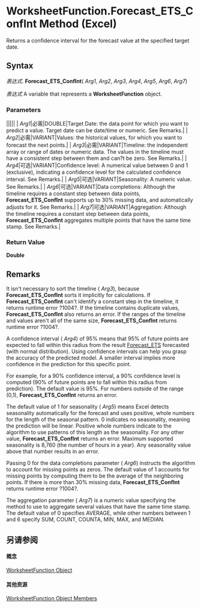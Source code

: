
# WorksheetFunction.Forecast_ETS_ConfInt Method (Excel)

Returns a confidence interval for the forecast value at the specified target date.


## Syntax

 _表达式_. **Forecast_ETS_ConfInt**( _Arg1_,  _Arg2_,  _Arg3_,  _Arg4_,  _Arg5_,  _Arg6_,  _Arg7_)

 _表达式_ A variable that represents a **WorksheetFunction** object.


### Parameters



|||||
| _Arg1_|必需|DOUBLE|Target Date: the data point for which you want to predict a value. Target date can be date/time or numeric. See Remarks.|
| _Arg2_|必需|VARIANT|Values: the historical values, for which you want to forecast the next points.|
| _Arg3_|必需|VARIANT|Timeline: the independent array or range of dates or numeric data. The values in the timeline must have a consistent step between them and can?t be zero. See Remarks.|
| _Arg4_|可选|VARIANT|Confidence level: A numerical value between 0 and 1 (exclusive), indicating a confidence level for the calculated confidence interval. See Remarks.|
| _Arg5_|可选|VARIANT|Seasonality: A numeric value. See Remarks.|
| _Arg6_|可选|VARIANT|Data completions: Although the timeline requires a constant step between data points,  **Forecast_ETS_ConfInt** supports up to 30% missing data, and automatically adjusts for it. See Remarks.|
| _Arg7_|可选|VARIANT|Aggregation: Although the timeline requires a constant step between data points,  **Forecast_ETS_ConfInt** aggregates multiple points that have the same time stamp. See Remarks.|

### Return Value

 **Double**


## Remarks

 It isn't necessary to sort the timeline ( _Arg3_), because  **Forecast_ETS_ConfInt** sorts it implicitly for calculations. If **Forecast_ETS_ConfInt** can't identify a constant step in the timeline, it returns runtime error ?1004?. If the timeline contains duplicate values, **Forecast_ETS_ConfInt** also returns an error. If the ranges of the timeline and values aren't all of the same size, **Forecast_ETS_ConfInt** returns runtime error ?1004?.

A confidence interval ( _Arg4_) of 95% means that 95% of future points are expected to fall within this radius from the result [Forecast_ETS](de915259-3d2a-485a-8027-290dc9cb95a5.md) forecasted (with normal distribution). Using confidence intervals can help you grasp the accuracy of the predicted model. A smaller interval implies more confidence in the prediction for this specific point.

For example, for a 90% confidence interval, a 90% confidence level is computed (90% of future points are to fall within this radius from prediction). The default value is 95%. For numbers outside of the range (0,1),  **Forecast_ETS_ConfInt** returns an error.

The default value of 1 for seasonality ( _Arg5_) means Excel detects seasonality automatically for the forecast and uses positive, whole numbers for the length of the seasonal pattern. 0 indicates no seasonality, meaning the prediction will be linear. Positive whole numbers indicate to the algorithm to use patterns of this length as the seasonality. For any other value,  **Forecast_ETS_ConfInt** returns an error. Maximum supported seasonality is 8,760 (the number of hours in a year). Any seasonality value above that number results in an error.

Passing 0 for the data completions parameter ( _Arg6_) instructs the algorithm to account for missing points as zeros. The default value of 1 accounts for missing points by computing them to be the average of the neighboring points. If there is more than 30% missing data,  **Forecast_ETS_ConfInt** returns runtime error ?1004?.

The aggregation parameter ( _Arg7_) is a numeric value specifying the method to use to aggregate several values that have the same time stamp. The default value of 0 specifies AVERAGE, while other numbers between 1 and 6 specify SUM, COUNT, COUNTA, MIN, MAX, and MEDIAN.


## 另请参阅


#### 概念


[WorksheetFunction Object](7b1d5639-363d-632c-2cf0-2232562646b6.md)
#### 其他资源


[WorksheetFunction Object Members](http://msdn.microsoft.com/library/6811ca87-4b53-0bff-88c9-30bf7497879a%28Office.15%29.aspx)